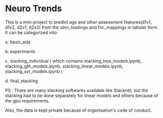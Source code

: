 # Neuro Trends
This is a mini-project to predict age and other assessment features(d1v1, d1v2, d2v1, d2v2) from the sbm_loadings and fnc_mappings in tabular form.
It can be categorized into:

a. basic_eda

b. experiments

c. stacking_individual ( which contains stacking_tree_models.ipynb, stacking_gbt_models.ipynb, stacking_linear_models.ipynb, stacking_svr_models.ipynb )

d. final_stacking

PS : There are many stacking softwares available like Stacknet, but the stacking had to be done separately for linear models and others because of the gpu requirements.

Also, the data is kept private because of organisation's code of conduct.
